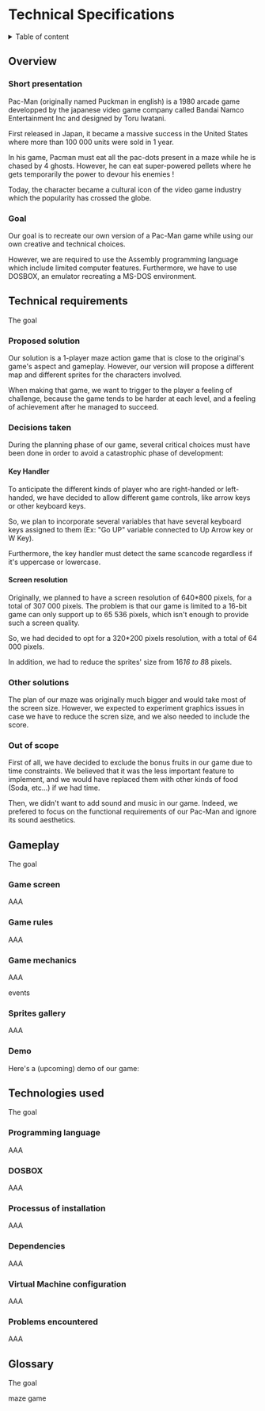 # Technical Specifications

<details>
<summary>Table of content</summary>

- [Technical Specifications](#technical-specifications)
  - [Overview](#overview)
    - [Short presentation](#short-presentation)
    - [Goal](#goal)
  - [Technical requirements](#technical-requirements)
    - [Proposed solution](#proposed-solution)
    - [Decisions taken](#decisions-taken)
    - [Other solutions](#other-solutions)
    - [Out of scope](#out-of-scopes)
  - [Gameplay](#gameplay)
    - [Game screen](#game-screen)
    - [Game rules](#game-rules)
    - [Game mechanics](#game-mechanics)
    - [Sprites gallery](#sprites-gallery)
    - [Demo](#demo)
  - [Technologies used](#technologies-used)
    - [Programming language](#programming-language)
    - [DOSBOX](#dosbox)
    - [Processus of installation](#processus-of-installation)
    - [Dependencies](#dependencies)
    - [Virtual Machine configuration](#virtual-machine-configuration)
    - [Problems encountered](#problems-encountered)
  - [Glossary](#glossary)

</details>

## Overview

### Short presentation
Pac-Man (originally named Puckman in english) is a 1980 arcade game developped by the japanese video game company called Bandai Namco Entertainment Inc and designed by Toru Iwatani.

First released in Japan, it became a massive success in the United States where more than 100 000 units were sold in 1 year.

In his game, Pacman must eat all the pac-dots present in a maze while he is chased by 4 ghosts. However, he can eat super-powered pellets where he gets temporarily the power to devour his enemies !

Today, the character became a cultural icon of the video game industry which the popularity has crossed the globe.

### Goal
Our goal is to recreate our own version of a Pac-Man game while using our own creative and technical choices.

However, we are required to use the Assembly programming language which include limited computer features. Furthermore, we have to use DOSBOX, an emulator recreating a MS-DOS environment.

## Technical requirements
The goal

### Proposed solution
Our solution is a 1-player maze action game that is close to the original's game's aspect and gameplay. However, our version will propose a different map and different sprites for the characters involved.

When making that game, we want to trigger to the player a feeling of challenge, because the game tends to be harder at each level, and a feeling of achievement after he managed to succeed.


### Decisions taken
During the planning phase of our game, several critical choices must have been done in order to avoid a catastrophic phase of development:

#### Key Handler
To anticipate the different kinds of player who are right-handed or left-handed, we have decided to allow different game controls, like arrow keys or other keyboard keys.

So, we plan to incorporate several variables that have several keyboard keys assigned to them (Ex: "Go UP" variable connected to Up Arrow key or W Key).

Furthermore, the key handler must detect the same scancode regardless if it's uppercase or lowercase.

#### Screen resolution
Originally, we planned to have a screen resolution of 640*800 pixels, for a total of 307 000 pixels. The problem is that our game is limited to a 16-bit game can only support up to 65 536 pixels, which isn't enough to provide such a screen quality.

So, we had decided to opt for a 320*200 pixels resolution, with a total of 64 000 pixels.

In addition, we had to reduce the sprites' size from 16*16 to 8*8 pixels.



### Other solutions

The plan of our maze was originally much bigger and would take most of the screen size. However, we expected to experiment graphics issues in case we have to reduce the scren size, and we also needed to include the score.

### Out of scope
First of all, we have decided to exclude the bonus fruits in our game due to time constraints. We believed that it was the less important feature to implement, and we would have replaced them with other kinds of food (Soda, etc...) if we had time.

Then, we didn't want to add sound and music in our game. Indeed, we prefered to focus on the functional requirements of our Pac-Man and ignore its sound aesthetics.

## Gameplay
The goal

### Game screen
AAA

### Game rules
AAA

### Game mechanics
AAA

events

### Sprites gallery
AAA

### Demo
Here's a (upcoming) demo of our game:

## Technologies used
The goal

### Programming language
AAA

### DOSBOX
AAA

### Processus of installation
AAA

### Dependencies
AAA

### Virtual Machine configuration
AAA

### Problems encountered
AAA

## Glossary
The goal

maze game